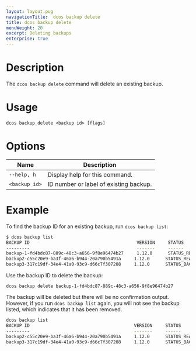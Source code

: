 ```yaml
---
layout: layout.pug
navigationTitle:  dcos backup delete
title: dcos backup delete
menuWeight: 20
excerpt: Deleting backups 
enterprise: true
---
```


# Description

The `dcos backup delete` command will delete an existing backup.

# Usage

```
dcos backup delete <backup id> [flags]
```

# Options

| Name | Description |
|---------|-------------|
| `--help, h`   |  Display help for this command. |
| `<backup id>` | ID number or label of existing backup. |

# Example

To find the backup ID for an existing backup, run `dcos backup list`:

```bash
$ dcos backup list
BACKUP ID                                         VERSION     STATUS           TIMESTAMP
---------                                         -------     ------           ---------
backup-1-fd4bdc87-889c-48c3-a656-9f8e96474b27     1.12.0      STATUS_READY     2019-03-18 23:06:41.836197172 +0000 UTC
backup2-c55c20e9-ba3f-46a6-b944-20a790b5491a     1.12.0      STATUS_READY          2019-03-18 23:15:47.639999548 +0000 UTC
backup3-317c19df-34e4-41a0-93c9-d66c7f307208     1.12.0      STATUS_BACKING_UP     2019-03-18 23:16:33.265478871 +0000 UTC
```

Use the backup ID to delete the backup:

```
dcos backup delete backup-1-fd4bdc87-889c-48c3-a656-9f8e96474b27
```

The backup will be deleted but there will be no confirmation output. However, if you run `dcos backup list` again, you will not see the backup listed, which indicates that it has been removed.

```bash
dcos backup list
BACKUP ID                                        VERSION     STATUS                TIMESTAMP
---------                                        -------     ------                ---------
backup2-c55c20e9-ba3f-46a6-b944-20a790b5491a     1.12.0      STATUS_READY          2019-03-18 23:15:47.639999548 +0000 UTC
backup3-317c19df-34e4-41a0-93c9-d66c7f307208     1.12.0      STATUS_BACKING_UP     2019-03-18 23:16:33.265478871 +0000 UTC
```
